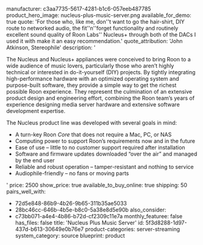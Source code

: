 manufacturer: c3aa7735-5617-4281-b1c6-057eeb487785
product_hero_image: nucleus-plus-music-server.png
available_for_demo: true
quote: 'For those who, like me, don''t want to go the hair-shirt, DIY route to networked audio, the fit''n''forget functionality and routinely excellent sound quality of Roon Labs'' Nucleus+ through both of the DACs I used it with make it an easy recommendation.'
quote_attribution: 'John Atkinson, Stereophile'
description: '<p>The Nucleus and Nucleus+ appliances were conceived to bring Roon to a wide audience of music lovers, particularly those who aren’t highly technical or interested in do-it-yourself (DIY) projects. By tightly integrating high-performance hardware with an optimized operating system and purpose-built software, they provide a simple way to get the richest possible Roon experience. They represent the culmination of an extensive product design and engineering effort, combining the Roon team’s years of experience designing media server hardware and extensive software development expertise.</p><p>The Nucleus product line was developed with several goals in mind:</p><ul><li>A turn-key Roon&nbsp;<i>Core</i>&nbsp;that does not require a Mac, PC, or NAS</li><li>Computing power to support Roon’s requirements now and in the future</li><li>Ease of use – little to no customer support required after installation</li><li>Software and firmware updates downloaded “over the air” and managed by the end user</li><li>Reliable and robust operation –&nbsp;tamper-resistant and nothing to service</li><li>Audiophile-friendly –&nbsp;no fans or moving parts</li></ul>'
price: 2500
show_price: true
available_to_buy_online: true
shipping: 50
pairs_well_with:
  - 72d5e848-86b9-4b26-9b65-311b35ae5033
  - 28bc46cc-646b-4b5e-b8c0-5a38e8d5e90b
also_consider:
  - c73bb071-a4e4-4b86-b72d-cf2309c11e7a
monthly_featuree: false
has_files: false
title: 'Nucleus Plus Music Server'
id: 5f3d8288-1d97-437d-b613-30649e0b76e7
product-categories: server-streaming
system_category: source
blueprint: product

